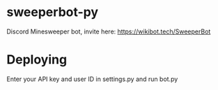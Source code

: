 # sweeperbot-py
Discord Minesweeper bot, invite here: https://wikibot.tech/SweeperBot


# Deploying
Enter your API key and user ID in settings.py and run bot.py
